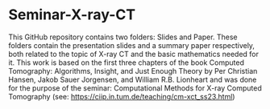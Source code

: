 # Seminar-X-ray-CT
This GitHub repository contains two folders: Slides and Paper. These folders contain the presentation slides and a summary paper respectively, both related to the topic of X-ray CT and the basic mathematics needed for it. This work is based on the first three chapters of the book Computed Tomography: Algorithms, Insight, and Just Enough Theory by Per Christian Hansen, Jakob Sauer Jorgensen, and William R.B. Lionheart and was done for the purpose of the seminar: Computational Methods for X-ray Computed Tomography (see: https://ciip.in.tum.de/teaching/cm-xct_ss23.html)

